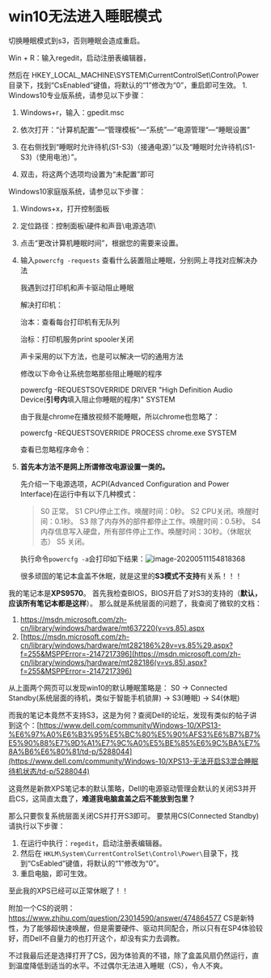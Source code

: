 # win10无法进入睡眠模式

切换睡眠模式到s3，否则睡眠会造成重启。

Win + R：输入regedit，启动注册表编辑器，

然后在 HKEY_LOCAL_MACHINE\SYSTEM\CurrentControlSet\Control\Power目录下，找到“CsEnabled”键值，将默认的“1”修改为“0”，重启即可生效。
1. 
   Windows10专业版系统，请参见以下步骤：
   
   1. Windows+r，输入：gpedit.msc
   
   2. 依次打开：“计算机配置”—“管理模板“—“系统”—“电源管理“—“睡眠设置”
   
   3. 在右侧找到“睡眠时允许待机(S1-S3)（接通电源）”以及“睡眠时允许待机(S1-S3)（使用电池）”。
   
   4. 双击，将这两个选项均设置为“未配置”即可
   
   Windows10家庭版系统，请参见以下步骤：
   
   1. Windows+x，打开控制面板
   
   2. 定位路径：控制面板\硬件和声音\电源选项\
   
   3. 点击“更改计算机睡眠时间”，根据您的需要来设置。

2. 输入`powercfg -requests` 查看什么装置阻止睡眠，分别网上寻找对应解决办法
   
   我遇到过打印机和声卡驱动阻止睡眠
   
   解决打印机：
   
   治本：查看每台打印机有无队列
   
   治标：打印机服务print spooler关闭
   
   声卡采用的以下方法，也是可以解决一切的通用方法
   
   修改以下命令让系统忽略那些阻止睡眠的程序
   
   powercfg -REQUESTSOVERRIDE DRIVER "High Definition Audio Device(**引号内**填入阻止你睡眠的程序)" SYSTEM
   
   由于我是chrome在播放视频不能睡眠，所以chrome也忽略了：
   
   powercfg -REQUESTSOVERRIDE PROCESS chrome.exe SYSTEM
   
   查看已忽略程序命令：

3. **首先本方法不是网上所谓修改电源设置一类的。**
   
   先介绍一下电源选项，ACPI(Advanced Configuration and Power Interface)在运行中有以下几种模式：
   
   > S0 正常。
   > S1 CPU停止工作。唤醒时间：0秒。
   > S2 CPU关闭。唤醒时间：0.1秒。
   > S3 除了内存外的部件都停止工作。唤醒时间：0.5秒。
   > S4 内存信息写入硬盘，所有部件停止工作。唤醒时间：30秒。（休眠状态）
   > S5 关闭。
   
   执行命令`powercfg -a`会打印如下结果：![image-20200511154818368](../../#ImageAssets/image-20200511154818368.png)
   
   很多顽固的笔记本盒盖不休眠，就是这里的**S3模式不支持**有关系！！！

我的笔记本是**XPS9570**。
   首先我检查BIOS，BIOS开启了对S3的支持的（**默认，应该所有笔记本都是这样**）。
   那么就是系统层面的问题了，我查阅了微软的文档：

   1. https://msdn.microsoft.com/zh-cn/library/windows/hardware/mt637220(v=vs.85).aspx
   2. [https://msdn.microsoft.com/zh-cn/library/windows/hardware/mt282186%28v=vs.85%29.aspx?f=255&MSPPError=-2147217396](https://msdn.microsoft.com/zh-cn/library/windows/hardware/mt282186(v=vs.85).aspx?f=255&MSPPError=-2147217396)

   从上面两个网页可以发现win10的默认睡眠策略是：
S0 -> Connected Standby(系统层面的待机，类似于智能手机锁屏) -> S3(睡眠) -> S4(休眠)

   而我的笔记本竟然不支持S3，这是为何？查阅Dell的论坛，发现有类似的帖子讲到这个：[https://www.dell.com/community/Windows-10/XPS13-%E6%97%A0%E6%B3%95%E5%BC%80%E5%90%AFS3%E6%B7%B7%E5%90%88%E7%9D%A1%E7%9C%A0%E5%BE%85%E6%9C%BA%E7%8A%B6%E6%80%81/td-p/5288044](https://www.dell.com/community/Windows-10/XPS13-无法开启S3混合睡眠待机状态/td-p/5288044)

   这竟然是新款XPS笔记本的默认策略，Dell的电源驱动管理会默认的关闭S3并开启CS，这简直太蠢了，**难道我电脑盒盖之后不能放到包里？**


那么只要恢复系统层面关闭CS并打开S3即可。
   要禁用CS(Connected Standby)请执行以下步骤：

   1. 在运行中执行：`regedit`，启动注册表编辑器。
   2. 然后在 `HKLM\System\CurrentControlSet\Control\Power\`目录下，找到“CsEabled”键值，将默认的“1”修改为“0”。
   3. 重启电脑，即可生效。


至此我的XPS已经可以正常休眠了！！

   附加一个CS的说明：https://www.zhihu.com/question/23014590/answer/474864577
   CS是新特性，为了能够超快速唤醒，但是需要硬件、驱动共同配合，所以只有在SP4体验较好，而Dell不自量力的也打开这个，却没有实力去调教。

   不过我最后还是选择打开了CS，因为体验真的不错，除了盒盖风扇仍然运行，直到温度降低到适当的水平。不过偶尔无法进入睡眠（CS），令人不爽。